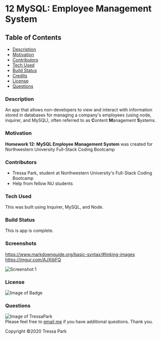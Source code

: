 # 12 MySQL: Employee Management System

## Table of Contents

* [Description](#description)
<a name="description"></a>
* [Motivation](#motivation)
<a name="motivation"></a>
* [Contributors](#contributors)
<a name="contributors"></a>
* [Tech Used](#tech-used)
<a name="tech-used"></a>
* [Build Status](#build-status)
<a name="build-status"></a>
* [Credits](#credits)
<a name="credits"></a>
* [License](#license)
<a name="license"></a>
* [Questions](#questions)
<a name="questions"></a>

### Description

An app that allows non-developers to view and interact with information stored in databases for managing a company's employees (using node, inquirer, and MySQL), often referred to as **C**ontent **M**anagement **S**ystems.

### Motivation

**Homework 12: MySQL Employee Management System** was created for Northwestern University Full-Stack Coding Bootcamp

### Contributors

* Tressa Park, student at Northwestern University's Full-Stack Coding Bootcamp
* Help from fellow NU students

### Tech Used

This was built using Inquirer, MySQL, and Node.

### Build Status

This is app is complete.

### Screenshots

https://www.markdownguide.org/basic-syntax/#linking-images
https://imgur.com/AJXibFQ

![Screenshot 1](https://imgur.com/AJXibFQ)



### License
![Image of Badge](https://img.shields.io/badge/CMS-Northwestern%20University-brightgreen)

### Questions
![Image of TressaPark](https://avatars3.githubusercontent.com/u/60233280?v=4)  
   Please feel free to [email me](mailto:tressapark@gmail.com) if you have additional questions. Thank you.

   Copyright ©2020 Tressa Park
